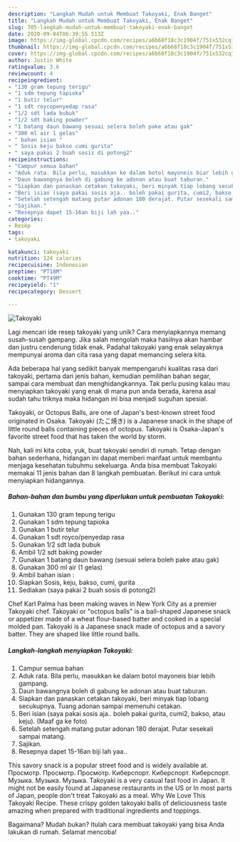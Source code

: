 ```yaml
---
description: "Langkah Mudah untuk Membuat Takoyaki, Enak Banget"
title: "Langkah Mudah untuk Membuat Takoyaki, Enak Banget"
slug: 705-langkah-mudah-untuk-membuat-takoyaki-enak-banget
date: 2020-09-04T06:39:55.513Z
image: https://img-global.cpcdn.com/recipes/a6b68f18c3c1904f/751x532cq70/takoyaki-foto-resep-utama.jpg
thumbnail: https://img-global.cpcdn.com/recipes/a6b68f18c3c1904f/751x532cq70/takoyaki-foto-resep-utama.jpg
cover: https://img-global.cpcdn.com/recipes/a6b68f18c3c1904f/751x532cq70/takoyaki-foto-resep-utama.jpg
author: Justin White
ratingvalue: 3.6
reviewcount: 4
recipeingredient:
- "130 gram tepung terigu"
- "1 sdm tepung tapioka"
- "1 butir telur"
- "1 sdt roycopenyedap rasa"
- "1/2 sdt lada bubuk"
- "1/2 sdt baking powder"
- "1 batang daun bawang sesuai selera boleh pake atau gak"
- "300 ml air 1 gelas"
- " bahan isian "
- " Sosis keju bakso cumi gurita"
- " saya pakai 2 buah sosis di potong2"
recipeinstructions:
- "Campur semua bahan"
- "Aduk rata. Bila perlu, masukkan ke dalam botol mayoneis biar lebih gampang."
- "Daun bawangnya boleh di gabung ke adonan atau buat taburan."
- "Siapkan dan panaskan cetakan takoyaki, beri minyak tiap lobang secukupnya. Tuang adonan sampai memenuhi cetakan."
- "Beri isian (saya pakai sosis aja.. boleh pakai gurita, cumi2, bakso, atau keju). (Maaf ga ke foto)"
- "Setelah setengah matang putar adonan 180 derajat. Putar sesekali sampai matang."
- "Sajikan."
- "Resepnya dapet 15-16an biji lah yaa.."
categories:
- Resep
tags:
- takoyaki

katakunci: takoyaki 
nutrition: 124 calories
recipecuisine: Indonesian
preptime: "PT18M"
cooktime: "PT49M"
recipeyield: "1"
recipecategory: Dessert

---
```



![Takoyaki](https://img-global.cpcdn.com/recipes/a6b68f18c3c1904f/751x532cq70/takoyaki-foto-resep-utama.jpg)

Lagi mencari ide resep takoyaki yang unik? Cara menyiapkannya memang susah-susah gampang. Jika salah mengolah maka hasilnya akan hambar dan justru cenderung tidak enak. Padahal takoyaki yang enak selayaknya mempunyai aroma dan cita rasa yang dapat memancing selera kita.

Ada beberapa hal yang sedikit banyak mempengaruhi kualitas rasa dari takoyaki, pertama dari jenis bahan, kemudian pemilihan bahan segar, sampai cara membuat dan menghidangkannya. Tak perlu pusing kalau mau menyiapkan takoyaki yang enak di mana pun anda berada, karena asal sudah tahu triknya maka hidangan ini bisa menjadi suguhan spesial.

Takoyaki, or Octopus Balls, are one of Japan&#39;s best-known street food originated in Osaka. Takoyaki (たこ焼き) is a Japanese snack in the shape of little round balls containing pieces of octopus. Takoyaki is Osaka-Japan&#39;s favorite street food that has taken the world by storm.


Nah, kali ini kita coba, yuk, buat takoyaki sendiri di rumah. Tetap dengan bahan sederhana, hidangan ini dapat memberi manfaat untuk membantu menjaga kesehatan tubuhmu sekeluarga. Anda bisa membuat Takoyaki memakai 11 jenis bahan dan 8 langkah pembuatan. Berikut ini cara untuk menyiapkan hidangannya.

<!--inarticleads1-->

##### Bahan-bahan dan bumbu yang diperlukan untuk pembuatan Takoyaki:

1. Gunakan 130 gram tepung terigu
1. Gunakan 1 sdm tepung tapioka
1. Gunakan 1 butir telur
1. Gunakan 1 sdt royco/penyedap rasa
1. Gunakan 1/2 sdt lada bubuk
1. Ambil 1/2 sdt baking powder
1. Gunakan 1 batang daun bawang (sesuai selera boleh pake atau gak)
1. Gunakan 300 ml air (1 gelas)
1. Ambil  bahan isian :
1. Siapkan  Sosis, keju, bakso, cumi, gurita
1. Sediakan  (saya pakai 2 buah sosis di potong2)


Chef Karl Palma has been making waves in New York City as a premier Takoyaki chef. Takoyaki or &#34;octopus balls&#34; is a ball-shaped Japanese snack or appetizer made of a wheat flour-based batter and cooked in a special molded pan. Takoyaki is a Japanese snack made of octopus and a savory batter. They are shaped like little round balls. 

<!--inarticleads2-->

##### Langkah-langkah menyiapkan Takoyaki:

1. Campur semua bahan
1. Aduk rata. Bila perlu, masukkan ke dalam botol mayoneis biar lebih gampang.
1. Daun bawangnya boleh di gabung ke adonan atau buat taburan.
1. Siapkan dan panaskan cetakan takoyaki, beri minyak tiap lobang secukupnya. Tuang adonan sampai memenuhi cetakan.
1. Beri isian (saya pakai sosis aja.. boleh pakai gurita, cumi2, bakso, atau keju). (Maaf ga ke foto)
1. Setelah setengah matang putar adonan 180 derajat. Putar sesekali sampai matang.
1. Sajikan.
1. Resepnya dapet 15-16an biji lah yaa..


This savory snack is a popular street food and is widely available at. Просмотр. Просмотр. Просмотр. Киберспорт. Киберспорт. Киберспорт. Музыка. Музыка. Музыка. Takoyaki is a very casual fast food in Japan. It might not be easily found at Japanese restaurants in the US or In most parts of Japan, people don&#39;t treat Takoyaki as a meal. Why We Love This Takoyaki Recipe. These crispy golden takoyaki balls of deliciousness taste amazing when prepared with traditional ingredients and toppings. 

Bagaimana? Mudah bukan? Itulah cara membuat takoyaki yang bisa Anda lakukan di rumah. Selamat mencoba!
